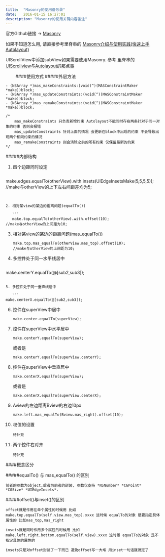 ```yaml
---
title:  "Masonry的使用备忘录"
date:   2016-01-15 16:27:01
description: "Masonry的使用关键内容备注"
---
```


官方Github链接 -> [Masonry](https://github.com/SnapKit/Masonry)

如果不知道怎么用,  请直接参考里脊串的 [Masonry介绍与使用实践(快速上手Autolayout)](http://adad184.com/2014/09/28/use-masonry-to-quick-solve-autolayout/) 

UIScrollView中添加subView如果需要使用Masonry. 参考 里脊串的 [UIScrollview与Autolayout的那点事](http://adad184.com/2015/12/01/scrollview-under-autolayout/)

　　
####使用方式
#####外层方法

```
- (NSArray *)mas_makeConstraints:(void(^)(MASConstraintMaker *make))block;
- (NSArray *)mas_updateConstraints:(void(^)(MASConstraintMaker *make))block;
- (NSArray *)mas_remakeConstraints:(void(^)(MASConstraintMaker *make))block;

/*
    mas_makeConstraints 只负责新增约束 Autolayout不能同时存在两条针对于同一对象的约束 否则会报错 
    mas_updateConstraints 针对上面的情况 会更新在block中出现的约束 不会导致出现两个相同约束的情况
    mas_remakeConstraints 则会清除之前的所有约束 仅保留最新的约束
*/
```

#####内部结构

1. 四个边距同时设定

	```
 make.edges.equalTo(otherView).with.insets(UIEdgeInsetsMake(5,5,5,5));
 //make与otherView的上下左右间距差均为5;
 ```
 
 
 2. 相对某view的某边的距离问题(equalTo())
 
	```
	make.top.equalTo(otherView).with.offset(10);
 //make与otherView的上间距为10;
 ```
 
 3. 相对某view的某边的距离问题(mas_equalTo())
 	
 	```
 	make.top.mas_equalTo(otherView.mas_top).offset(10);
 	//make与otherView的上间距为10;
 	```

 4. 多控件处于同一水平线居中
 
 	```
 make.centerY.equalTo(@[sub2,sub3]);
 ```
 
 5. 多控件处于同一垂直线居中
 
 	```
 make.centerX.equalTo(@[sub2,sub3]);
 ```
 
 6. 控件在superView中居中
 	
 	```
 	make.center.equalTo(superView);
 	```
   
 7. 控件在superView中水平居中
 	
 	```
 	make.centerY.equalTo(superView);
 	```
 	
 	或者是
 	
 	```
 	make.centerY.equalTo(superView.centerY);
 	```
 	
 	
8. 控件在superView中垂直居中

	```
	make.centerX.equalTo(superView);
	```
	
	或者是
	
	```
	make.centerX.equalTo(superView.centerX);
	```
	
9. Aview的左边距离Bview的右边10px

	```
	make.left.mas_equalTo(Bview.mas_right).offset(10);
	```
	
10. 权值的设置
	
	```
	待补充
	```
	
11. 两个控件右对齐
	
	```
	待补充
	```
	

####概念区分

#####equalTo() 与 mas_equalTo() 的区别

```
前者的参数为object,后者为前者的封装, 参数仅支持 *NSNumber* *CGPoint* *CGSize* *UIEdgeInsets*.
```


#####offset()与inset()的区别

```
offset就是作用在单个属性的时候用 比如make.top.equalTo(self.view.mas_top).xxxx 这时候 equalTo的对象 是要指定具体属性的 比如mas_top,mas_right

insets就是同时作用多个属性的时候用 比如 make.left.right.bottom.equalTo(self.view).xxxx 这时候 equalTo的对象 是不指定具体的属性的

insets只是对offset封装了一下而已 避免offset写一大堆 用inset一句话就搞定了
```
 